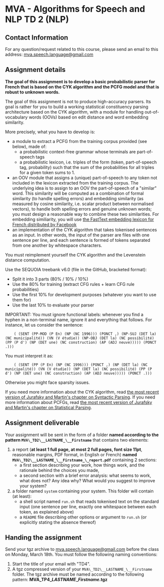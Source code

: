 MVA - Algorithms for Speech and NLP TD 2 (NLP)
========================================

## Contact Information
For any question/request related to this course, please send an email to this address: mva.speech.language@gmail.com

## Assignment details
**The goal of this assignment is to develop a basic probabilistic
parser for French that is based on the CYK algorithm and the
PCFG model and that is robust to unknown words.**

The goal of this assignment is not to produce high-accuracy
parsers. Its goal is rather for you to build a working statistical constituency parsing
architecture based on the CYK algorithm, with a module for handling
out-of-vocabulary words (OOVs) based on edit distance and word
embedding similarity.

More precisely, what you have to develop is:

- a module to extract a PCFG from the training corpus provided (see
below), made of:
	- a probabilistic context-free grammar whose terminals are part-of-speech tags
    - a probabilistic lexicon, i.e. triples of the form (token,
      part-of-speech tag, probability) such that the sum of the
      probabilities for all triples for a given token sums to 1.
- an OOV module that assigns a (unique) part-of-speech to any token
  not included in the lexicon extracted from the training corpus. The
  underlying idea is to assign to an OOV the part-of-speech of a
  "similar" word. This similarity will be computed as a combination of
  formal similarity (to handle spelling errors) and embedding similarity (as
  measured by cosine similarity, i.e. scalar product between
  normalised vectors), to handle both spelling errors and genuine
  unknown words; you must design a reasonable way to combine these two
  similarities. For embedding similiarity, you will use [the FastText embedding lexicon for French
     distributed by Facebook](https://fasttext.cc/docs/en/crawl-vectors.html)
- an implementation of the CYK algorithm that takes tokenised sentences as
      an input. In other words, the input of the parser are files with
      one sentence per line, and each sentence is formed of tokens
      separated from one another by whitespace characters.

You must reimplement yourself the CYK algorithm and the Levenstein
distance computation.

Use the SEQUOIA treebank v6.0 (file in the GitHub, bracketed format):

- Split it into 3 parts (80% / 10% / 10%)
- Use the 80% for training (extract CFG rules + learn CFG rule probabilities)
- Use the first 10% for development purposes (whatever you want to use them for)
- Use the last 10% to evaluate your parser

IMPORTANT: You must ignore functional labels: whenever you find a hyphen in a non-terminal name, ignore
it and everything that follows.
For instance, let us consider the sentence:

        ( (SENT (PP-MOD (P En) (NP (NC 1996))) (PONCT ,) (NP-SUJ (DET la) (NC municipalité)) (VN (V étudie)) (NP-OBJ (DET la) (NC possibilité) (PP (P d') (NP (DET une) (NC construction) (AP (ADJ neuve))))) (PONCT .)))

You must interpret it as:
		
        ( (SENT (PP (P En) (NP (NC 1996))) (PONCT ,) (NP (DET la) (NC municipalité)) (VN (V étudie)) (NP (DET la) (NC possibilité) (PP (P d') (NP (DET une) (NC construction) (AP (ADJ neuve))))) (PONCT .)))
Otherwise you might face sparsity issues.


If you need more information about the CYK algorithm, read [the most
recent version of Jurafsky and Martin's chapter on Syntactic Parsing](https://web.stanford.edu/~jurafsky/slp3/12.pdf). If you need more information about PCFGs,
read [the most recent version of Jurafsky and Martin's chapter on Statistical Parsing](https://web.stanford.edu/~jurafsky/slp3/13.pdf).


## Assignment deliverable
Your assignment will be sent in the form of a folder **named according to the  pattern `MVA\_TD2\__LASTNAME_\__Firstname`** that
contains two elements:
1. a report (**at least 1 full page, at most 2 full pages, font size 11pt**, reasonable margins, PDF format, in English or French) **named `MVA\_TD2\__LASTNAME_\__Firstname_\_report.pdf`** containing 2 sections:
     - a first section describing your work, how things work, and the
       rationale behind the choices you made,
     - a second section with a brief error analysis: what seems to work, what does not? Any idea why? What would you
       suggest to improve your system?
2. a folder named `system` containing your system. This folder will contain (at least):
     - a shell script named `run.sh` that reads tokenised text on the standard input (one sentence per line,
       exactly one whitespace between each token, as explained above)
     - a `README` file describing other options or argument to `run.sh` (or explicitly stating the absence thereof)

## Handing the assignment
Send your tgz archive to mva.speech.language@gmail.com before the  class on Monday, March 18th. You must follow the following naming conventions:
1. Start the title of your email with "TD4".
2. A tgz compressed version of your `MVA\_TD2\__LASTNAME_\__Firstname`
   folder. The tgz archive must be named according to the following pattern: **MVA\_TP4\__LASTNAME_\__Firstname_.tgz**


